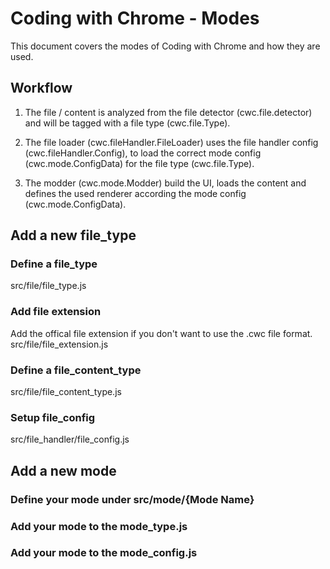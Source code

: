 Coding with Chrome - Modes
==========================

This document covers the modes of Coding with Chrome and how they are used.

## Workflow

1. The file / content is analyzed from the file detector (cwc.file.detector)
and will be tagged with a file type (cwc.file.Type).

2. The file loader (cwc.fileHandler.FileLoader) uses the file handler config
(cwc.fileHandler.Config), to load the correct mode config (cwc.mode.ConfigData)
for the file type (cwc.file.Type).

3. The modder (cwc.mode.Modder) build the UI, loads the content and
defines the used renderer according the mode config (cwc.mode.ConfigData).


## Add a new file_type

### Define a file_type
src/file/file_type.js

### Add file extension
Add the offical file extension if you don't want to use the .cwc file format.
src/file/file_extension.js

### Define a file_content_type
src/file/file_content_type.js

### Setup file_config
src/file_handler/file_config.js

## Add a new mode

### Define your mode under src/mode/{Mode Name}

### Add your mode to the mode_type.js

### Add your mode to the mode_config.js
